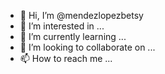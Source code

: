 - 👋 Hi, I’m @mendezlopezbetsy
- 👀 I’m interested in ...
- 🌱 I’m currently learning ...
- 💞️ I’m looking to collaborate on ...
- 📫 How to reach me ...

<!---
mendezlopezbetsy/mendezlopezbetsy is a ✨ special ✨ repository because its `README.md` (this file) appears on your GitHub profile.
You can click the Preview link to take a look at your changes.
--->
